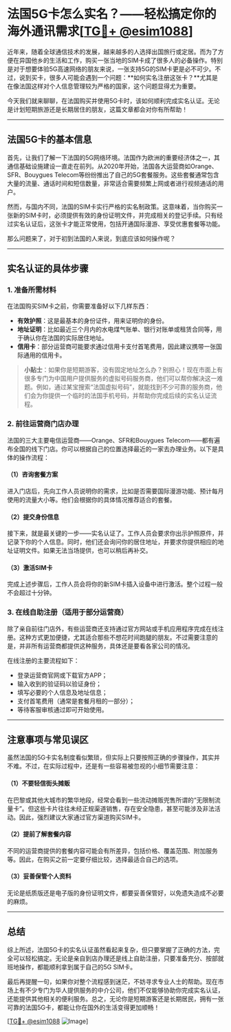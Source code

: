 # 法国5G卡怎么实名？——轻松搞定你的海外通讯需求[[TG💪+ @esim1088](https://t.me/s/esim1088)]

近年来，随着全球通信技术的发展，越来越多的人选择出国旅行或定居。而为了方便在异国他乡的生活和工作，购买一张当地的SIM卡成了很多人的必备操作。特别是对于想要体验5G高速网络的朋友来说，一张支持5G的SIM卡更是必不可少。不过，说到买卡，很多人可能会遇到一个问题：**如何实名注册这张卡？**尤其是在像法国这样对个人信息管理较为严格的国家，这个问题显得尤为重要。

今天我们就来聊聊，在法国购买并使用5G卡时，该如何顺利完成实名认证。无论是计划短期旅游还是长期居住的朋友，这篇文章都会对你有所帮助！

---

## 法国5G卡的基本信息

首先，让我们了解一下法国的5G网络环境。法国作为欧洲的重要经济体之一，其通信基础设施建设一直走在前列。从2020年开始，法国各大运营商如Orange、SFR、Bouygues Telecom等纷纷推出了自己的5G套餐服务。这些套餐通常包含大量的流量、通话时间和短信数量，非常适合需要频繁上网或者进行视频通话的用户。

然而，与国内不同，法国的SIM卡实行严格的实名制政策。这意味着，当你购买一张新的SIM卡时，必须提供有效的身份证明文件，并完成相关的登记手续。只有经过实名认证后，这张卡才能正常使用，包括开通国际漫游、享受优惠套餐等功能。

那么问题来了，对于初到法国的人来说，到底应该如何操作呢？

---

## 实名认证的具体步骤

### 1. 准备所需材料

在法国购买SIM卡之前，你需要准备好以下几样东西：

- **有效护照**：这是最基本的身份证件，用来证明你的身份。
- **地址证明**：比如最近三个月内的水电煤气账单、银行对账单或租赁合同等，用于确认你在法国的实际居住地址。
- **信用卡**：部分运营商可能要求通过信用卡支付首笔费用，因此建议携带一张国际通用的信用卡。

> **小贴士**：如果你是短期游客，没有固定地址怎么办？别担心！现在市面上有很多专门为中国用户提供服务的虚拟号码服务商，他们可以帮你解决这一难题。例如，通过某宝搜索“法国虚拟号码”，就能找到不少可靠的服务商，他们会为你提供一个临时的法国手机号码，并帮助你完成后续的实名认证流程。

### 2. 前往运营商门店办理

法国的三大主要电信运营商——Orange、SFR和Bouygues Telecom——都有遍布全国的线下门店。你可以根据自己的位置选择最近的一家去办理业务。以下是具体的操作流程：

#### （1）咨询套餐方案
进入门店后，先向工作人员说明你的需求，比如是否需要国际漫游功能、预计每月使用的流量大小等。他们会根据你的具体情况推荐适合的套餐。

#### （2）提交身份信息
接下来，就是最关键的一步——实名认证了。工作人员会要求你出示护照原件，并记录下你的个人信息。同时，他们还会询问你的居住地址，并要求你提供相应的地址证明文件。如果无法当场提供，也可以稍后再补交。

#### （3）激活SIM卡
完成上述步骤后，工作人员会将你的新SIM卡插入设备中进行激活。整个过程一般不会超过十分钟。

### 3. 在线自助注册（适用于部分运营商）

除了亲自前往门店外，有些运营商还支持通过官方网站或手机应用程序完成在线注册。这种方式更加便捷，尤其适合那些不想花时间跑腿的朋友。不过需要注意的是，并非所有运营商都提供这种服务，具体还是要看各家公司的情况。

在线注册的主要流程如下：
- 登录运营商官网或下载官方APP；
- 输入收到的验证码以验证身份；
- 填写必要的个人信息及地址信息；
- 支付首笔费用（通常是套餐月租的一部分）；
- 等待客服审核通过即可开始使用。

---

## 注意事项与常见误区

虽然法国的5G卡实名制度看似繁琐，但实际上只要按照正确的步骤操作，其实并不难。不过，在实际过程中，还是有一些容易被忽视的小细节需要注意：

#### （1）不要轻信街头摊贩
在巴黎或其他大城市的繁华地段，经常会看到一些流动摊贩兜售所谓的“无限制流量卡”。但这些卡片往往未经正规渠道销售，存在安全隐患，甚至可能涉及非法活动。因此，强烈建议大家通过官方渠道购买SIM卡。

#### （2）提前了解套餐内容
不同的运营商提供的套餐内容可能会有所差异，包括价格、覆盖范围、附加服务等。因此，在购买之前一定要仔细比较，选择最适合自己的选项。

#### （3）妥善保管个人资料
无论是纸质版还是电子版的身份证明文件，都要妥善保管好，以免遗失造成不必要的麻烦。

---

## 总结

综上所述，法国5G卡的实名认证虽然看起来复杂，但只要掌握了正确的方法，完全可以轻松搞定。无论是亲自到店办理还是线上自助注册，只要准备充分、按部就班地操作，都能顺利拿到属于自己的5G SIM卡。

最后再提醒一句，如果你对整个流程感到迷茫，不妨寻求专业人士的帮助。现在市场上有不少专门为华人提供服务的中介公司，他们不仅能够协助你完成实名认证，还能提供其他相关的便利服务。总之，无论你是短期游客还是长期居民，拥有一张可靠的法国5G卡，都能让你在国外的生活变得更加顺畅！

[[TG💪+ @esim1088](https://t.me/s/esim1088) ![Image](https://i.postimg.cc/4NQfJmqS/Snipaste-2025-05-13-00-14-12.png)]